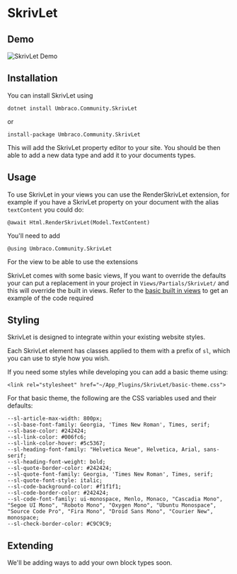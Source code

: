 # SkrivLet

## Demo

![SkrivLet Demo](https://raw.githubusercontent.com/mattbegent/Umbraco.Community.SkrivLet/main/images/skrivlet-demo.gif)

## Installation 

You can install SkrivLet using 

    dotnet install Umbraco.Community.SkrivLet
    
or

    install-package Umbraco.Community.SkrivLet

This will add the SkrivLet property editor to your site. You should be then able to add a new data type and add it to your documents types.

## Usage

To use SkrivLet in your views you can use the RenderSkrivLet extension, for example if you have a SkrivLet property on your document with the alias `textContent` you could do:

    @await Html.RenderSkrivLet(Model.TextContent)

You'll need to add 

    @using Umbraco.Community.SkrivLet

For the view to be able to use the extensions

SkrivLet comes with some basic views, If you want to override the defaults your can put a replacement in your project in `Views/Partials/SkrivLet/` and this will override the built in views. Refer to the [basic built in views](https://github.com/mattbegent/Umbraco.Community.SkrivLet/tree/main/Umbraco.Community.Skrivlet/Views/Partials/SkrivLet) to get an example of the code required

## Styling

SkrivLet is designed to integrate within your existing website styles.

Each SkrivLet element has classes applied to them with a prefix of `sl`, which you can use to style how you wish.

If you need some styles while developing you can add a basic theme using:

    <link rel="stylesheet" href="~/App_Plugins/SkrivLet/basic-theme.css">

For that basic theme, the following are the CSS variables used and their defaults:

    --sl-article-max-width: 800px;
    --sl-base-font-family: Georgia, 'Times New Roman', Times, serif;
    --sl-base-color: #242424;
    --sl-link-color: #006fc6;
    --sl-link-color-hover: #5c5367;
    --sl-heading-font-family: "Helvetica Neue", Helvetica, Arial, sans-serif;
    --sl-heading-font-weight: bold;
    --sl-quote-border-color: #242424;
    --sl-quote-font-family: Georgia, 'Times New Roman', Times, serif;
    --sl-quote-font-style: italic;
    --sl-code-background-color: #f1f1f1;
    --sl-code-border-color: #242424;
    --sl-code-font-family: ui-monospace, Menlo, Monaco, "Cascadia Mono", "Segoe UI Mono", "Roboto Mono", "Oxygen Mono", "Ubuntu Monospace", "Source Code Pro", "Fira Mono", "Droid Sans Mono", "Courier New", monospace;
    --sl-check-border-color: #C9C9C9;

## Extending

We'll be adding ways to add your own block types soon.
